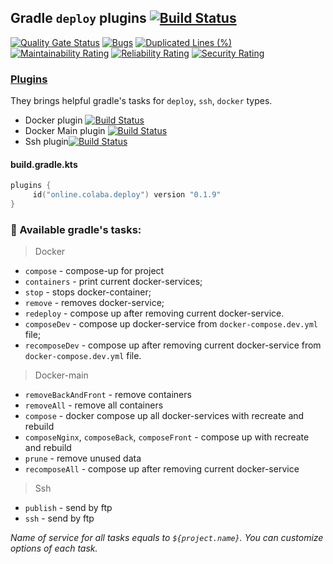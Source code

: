 ## Gradle `deploy` plugins [![Build Status](https://travis-ci.org/steklopod/gradle-deploy-plugin.svg?branch=master)](https://travis-ci.org/steklopod/gradle-deploy-plugin)

[![Quality Gate Status](https://sonarcloud.io/api/project_badges/measure?project=steklopod_gradle-docker-plugin&metric=alert_status)](https://sonarcloud.io/dashboard?id=steklopod_gradle-docker-plugin)
[![Bugs](https://sonarcloud.io/api/project_badges/measure?project=steklopod_gradle-docker-plugin&metric=bugs)](https://sonarcloud.io/dashboard?id=steklopod_gradle-docker-plugin)
[![Duplicated Lines (%)](https://sonarcloud.io/api/project_badges/measure?project=steklopod_gradle-docker-plugin&metric=duplicated_lines_density)](https://sonarcloud.io/dashboard?id=steklopod_gradle-docker-plugin)
[![Maintainability Rating](https://sonarcloud.io/api/project_badges/measure?project=steklopod_gradle-docker-plugin&metric=sqale_rating)](https://sonarcloud.io/dashboard?id=steklopod_gradle-docker-plugin)
[![Reliability Rating](https://sonarcloud.io/api/project_badges/measure?project=steklopod_gradle-docker-plugin&metric=reliability_rating)](https://sonarcloud.io/dashboard?id=steklopod_gradle-docker-plugin)
[![Security Rating](https://sonarcloud.io/api/project_badges/measure?project=steklopod_gradle-docker-plugin&metric=security_rating)](https://sonarcloud.io/dashboard?id=steklopod_gradle-docker-plugin)

### [Plugins](https://login.gradle.org/search?term=colaba.online)
They brings helpful gradle's tasks for `deploy`, `ssh`, `docker` types.
* Docker plugin [![Build Status](https://travis-ci.org/steklopod/gradle-docker-plugin.svg?branch=master)](https://travis-ci.org/steklopod/gradle-docker-plugin)
* Docker Main plugin [![Build Status](https://travis-ci.org/steklopod/gradle-docker-main-plugin.svg?branch=master)](https://travis-ci.org/steklopod/gradle-docker-main-plugin)
* Ssh plugin[![Build Status](https://travis-ci.org/steklopod/gradle-ssh-plugin.svg?branch=master)](https://travis-ci.org/steklopod/gradle-ssh-plugin)

#### build.gradle.kts

```kotlin
plugins {
     id("online.colaba.deploy") version "0.1.9"
}
```

### 🎯 Available gradle's tasks:

> Docker
* `compose` - compose-up for project
* `containers` - print current docker-services;
* `stop`       - stops docker-container;
* `remove`     - removes docker-service;
* `redeploy`   - compose up after removing current docker-service.
* `composeDev` - compose up  docker-service from `docker-compose.dev.yml` file;
* `recomposeDev` - compose up after removing current docker-service from `docker-compose.dev.yml` file.

> Docker-main
* `removeBackAndFront` - remove containers
* `removeAll` - remove all containers
* `compose` - docker compose up all docker-services with recreate and rebuild
* `composeNginx`, `composeBack`, `composeFront` - compose up with recreate and rebuild
* `prune` - remove unused data
* `recomposeAll` - compose up after removing current docker-service

> Ssh
* `publish` - send by ftp
* `ssh` - send by ftp

_Name of service for all tasks equals to `${project.name}`. You can customize options of each task._
